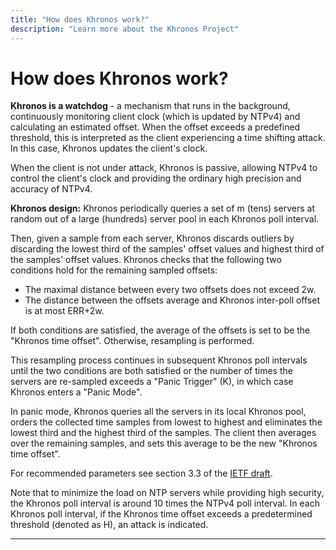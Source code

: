 ```yaml
---
title: "How does Khronos work?"
description: "Learn more about the Khronos Project"
---
```


# How does Khronos work?

**Khronos is a watchdog** - a mechanism that runs in the background, continuously monitoring client clock (which is updated by NTPv4) and calculating an estimated offset. When the offset exceeds a predefined threshold, this is interpreted as the client experiencing a time shifting attack. In this case, Khronos updates the client's clock.

When the client is not under attack, Khronos is passive, allowing NTPv4 to control the client's clock and providing the ordinary high precision and accuracy of NTPv4. 

**Khronos design:** Khronos periodically queries a set of m (tens) servers at random out of a large (hundreds) server pool in each Khronos poll interval.

Then, given a sample from each server, Khronos discards outliers by discarding the lowest third of the samples' offset values and highest third of the samples' offset values. Khronos checks that the following two conditions hold for the remaining sampled offsets:

* The maximal distance between every two offsets does not exceed 2w.
* The distance between the offsets average and Khronos inter-poll offset is at most ERR+2w.

If both conditions are satisfied, the average of the offsets is set to be the "Khronos time offset". Otherwise, resampling is performed.

This resampling process continues in subsequent Khronos poll intervals until the two conditions are both satisfied or the number of times the servers are re-sampled exceeds a "Panic Trigger" (K), in which case Khronos enters a "Panic Mode".

In panic mode, Khronos queries all the servers in its local Khronos pool, orders the collected time samples from lowest to highest and eliminates the lowest third and the highest third of the samples. The client then averages over the remaining samples, and sets this average to be the new "Khronos time offset".

For recommended parameters see section 3.3 of the [IETF draft](https://datatracker.ietf.org/doc/draft-ietf-ntp-chronos/).


Note that to minimize the load on NTP servers while providing high security, the Khronos poll interval is around 10 times the NTPv4 poll interval. In each Khronos poll interval, if the Khronos time offset exceeds a predetermined threshold (denoted as H), an attack is indicated.

***